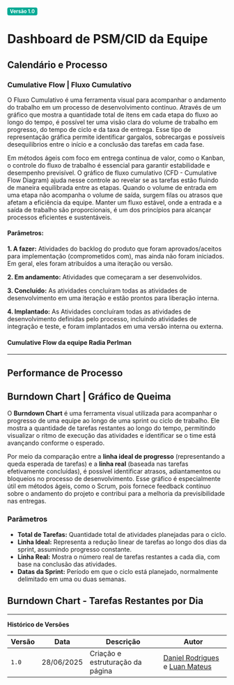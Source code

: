 <span style="background-color:#00aa95; color:white; font-size:0.8em; font-weight: bold; padding:2px 6px; border-radius:4px;">Versão 1.0</span>

# Dashboard de PSM/CID da Equipe

## Calendário e Processo
### Cumulative Flow | Fluxo Cumulatívo

O Fluxo Cumulativo é uma ferramenta visual para acompanhar o andamento do trabalho em um processo de desenvolvimento contínuo. Através de um gráfico que mostra a quantidade total de itens em cada etapa do fluxo ao longo do tempo, é possível ter uma visão clara do volume de trabalho em progresso, do tempo de ciclo e da taxa de entrega. Esse tipo de representação gráfica permite identificar gargalos, sobrecargas e possíveis desequilíbrios entre o início e a conclusão das tarefas em cada fase.

Em métodos ágeis com foco em entrega contínua de valor, como o Kanban, o controle do fluxo de trabalho é essencial para garantir estabilidade e desempenho previsível. O gráfico de fluxo cumulativo (CFD - Cumulative Flow Diagram) ajuda nesse controle ao revelar se as tarefas estão fluindo de maneira equilibrada entre as etapas. Quando o volume de entrada em uma etapa não acompanha o volume de saída, surgem filas ou atrasos que afetam a eficiência da equipe. Manter um fluxo estável, onde a entrada e a saída de trabalho são proporcionais, é um dos princípios para alcançar processos eficientes e sustentáveis.

#### Parâmetros:

**1. A fazer:** Atividades do backlog do produto que foram aprovados/aceitos para implementação (comprometidos com), mas ainda não foram iniciados. Em geral, eles foram atribuídos a uma iteração ou versão.

**2. Em andamento:** Atividades que começaram a ser desenvolvidos.

**3. Concluído:** As atividades concluíram todas as atividades de desenvolvimento em uma iteração e estão prontos para liberação interna.

**4. Implantado:** As Atividades concluíram todas as atividades de desenvolvimento definidas pelo processo, incluindo atividades de integração e teste, e foram implantados em uma versão interna ou externa.

#### Cumulative Flow da equipe Radia Perlman

<canvas id="myChart" width="400" height="200"></canvas>

<script src="https://cdn.jsdelivr.net/npm/chart.js"></script>
<script>
  // Função para gerar as datas no formato DD/MM/AAAA
  function gerarDatas(inicio, fim) {
    const datas = [];
    let atual = new Date(inicio);
    const dataFim = new Date(fim);
    while (atual <= dataFim) {
      const dia = String(atual.getDate()).padStart(2, '0');
      const mes = String(atual.getMonth() + 1).padStart(2, '0');
      const ano = atual.getFullYear();
      datas.push(`${dia}/${mes}/${ano}`);
      atual.setDate(atual.getDate() + 1);
    }
    return datas;
  }
  // Data de início e data atual
  const labels = gerarDatas('2025-06-25', new Date());
  const ctx = document.getElementById('myChart').getContext('2d');
  const myChart = new Chart(ctx, {
      type: 'line',
      data: {
          labels: labels,
          datasets: [{
              label: 'Implantado',
              data: [0, 0, 0, 0],
              borderColor: 'rgb(20, 8, 128)',
              backgroundColor: 'rgba(20, 8, 128, 0.74)',
              fill: true
          }, {
              label: 'Completo',
              data: [0, 0, 0, 0],
              borderColor: 'rgb(158, 3, 3)',
              backgroundColor: 'rgba(158, 3, 3, 0.74)',
              fill: true
          }, {
              label: 'Em Progresso',
              data: [0, 3, 3, 3],
              borderColor: 'rgb(182, 194, 75)',
              backgroundColor: 'rgba(182, 194, 75, 0.74)',
              fill: true
          }, {
              label: 'Para Fazer',
              data: [3, 0, 0, 0],
              borderColor: 'rgb(36, 93, 155)',
              backgroundColor: 'rgba(36, 94, 155, 0.74)',
              fill: true
          }]
      },
    options: {
      responsive: true,
        interaction: {
          mode: 'index',
          intersect: false,
        },
        stacked: true,
        plugins: {
          title: {
            display: true,
            text: 'Cumulative Flow - Radia Perlman'
          }
        },
        scales: {
          x: {
            stacked: true
          },
          y: {
            stacked: true,
            beginAtZero: true
          }
        }
    }
  });
</script>
---

## Performance de Processo

## Burndown Chart | Gráfico de Queima

O **Burndown Chart** é uma ferramenta visual utilizada para acompanhar o progresso de uma equipe ao longo de uma sprint ou ciclo de trabalho. Ele mostra a quantidade de tarefas restantes ao longo do tempo, permitindo visualizar o ritmo de execução das atividades e identificar se o time está avançando conforme o esperado.

Por meio da comparação entre a **linha ideal de progresso** (representando a queda esperada de tarefas) e a **linha real** (baseada nas tarefas efetivamente concluídas), é possível identificar atrasos, adiantamentos ou bloqueios no processo de desenvolvimento. Esse gráfico é especialmente útil em métodos ágeis, como o Scrum, pois fornece feedback contínuo sobre o andamento do projeto e contribui para a melhoria da previsibilidade nas entregas.

### Parâmetros

- **Total de Tarefas:** Quantidade total de atividades planejadas para o ciclo.
- **Linha Ideal:** Representa a redução linear de tarefas ao longo dos dias da sprint, assumindo progresso constante.
- **Linha Real:** Mostra o número real de tarefas restantes a cada dia, com base na conclusão das atividades.
- **Datas da Sprint:** Período em que o ciclo está planejado, normalmente delimitado em uma ou duas semanas.


<h2>Burndown Chart - Tarefas Restantes por Dia</h2>
<canvas id="burndownChart" width="400" height="200"></canvas>
<script>
  const burndownCtx = document.getElementById('burndownChart').getContext('2d');

  const datasSprint = [
    '23/06/2025', '24/06/2025', '25/06/2025',
    '26/06/2025', '27/06/2025', '28/06/2025',
    '29/06/2025', '30/06/2025'
  ];

  // Dados reais (tarefas restantes)
  const tarefasRestantes = [4, 4, 3, 3, 3, 3, 0, 0];

  // Linha ideal de progresso
  const linhaIdeal = tarefasRestantes.map((_, i, arr) => {
    const totalTarefas = 4;
    return Math.max(0, totalTarefas - (totalTarefas / (arr.length - 1)) * i);
  });

  new Chart(burndownCtx, {
    type: 'line',
    data: {
      labels: datasSprint,
      datasets: [
        {
          label: 'Ideal',
          data: linhaIdeal,
          borderColor: 'rgba(0, 200, 0, 0.8)',
          backgroundColor: 'rgba(0, 200, 0, 0.2)',
          fill: false,
          borderDash: [5, 5],
        },
        {
          label: 'Real',
          data: tarefasRestantes,
          borderColor: 'rgba(200, 0, 0, 0.8)',
          backgroundColor: 'rgba(200, 0, 0, 0.2)',
          fill: false
        }
      ]
    },
    options: {
      responsive: true,
      plugins: {
        title: {
          display: true,
          text: 'Burndown Chart - Radia Perlman'
        }
      },
      scales: {
        y: {
          beginAtZero: true,
          title: {
            display: true,
            text: 'Tarefas Restantes'
          }
        },
        x: {
          title: {
            display: true,
            text: 'Dias da Sprint'
          }
        }
      }
    }
  });
</script>

---

**Histórico de Versões**

| **Versão** | **Data**   | **Descrição**                    | **Autor**                                                                                         |
| ---------- | ---------- | -------------------------------- | ------------------------------------------------------------------------------------------------- |
| `1.0`      | 28/06/2025 | Criação e estruturação da página | [Daniel Rodrigues](https://github.com/DanielRogs) e [Luan Mateus](https://github.com/luanduartee) |

